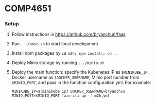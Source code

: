 # COMP4651

### Setup

1. Follow instructions in https://github.com/bryanchun/faas
2. Run `. ./host.sh` to start local development
3. Install npm packages by `cd m2h; npm install; cd ..`
4. Deploy Minio storage by running `. ./minio.sh`
5. Deploy the main function: specify the Kubenetes IP as `$MINIKUBE_IP`, Docker username as `$DOCKER_USERNAME`, Minio port number from `$MINIO_PORT`, and pass in the function configuration yml. For example:

    `MINIKUBE_IP=$(minikube ip) DOCKER_USERNAME=bryanchun MINIO_POST=$MINIO_PORT faas-cli up -f m2h.yml`